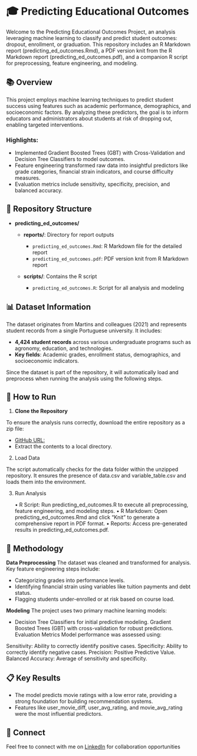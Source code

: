 # 🎓 Predicting Educational Outcomes

Welcome to the Predicting Educational Outcomes Project, an analysis leveraging machine learning to classify and predict student outcomes: dropout, enrollment, or graduation. This repository includes an R Markdown report (predicting_ed_outcomes.Rmd), a PDF version knit from the R Markdown report (predicting_ed_outcomes.pdf), and a companion R script for preprocessing, feature engineering, and modeling.

## 📚 Overview

This project employs machine learning techniques to predict student success using features such as academic performance, demographics, and socioeconomic factors. By analyzing these predictors, the goal is to inform educators and administrators about students at risk of dropping out, enabling targeted interventions.

### Highlights:

- Implemented Gradient Boosted Trees (GBT) with Cross-Validation and Decision Tree Classifiers to model outcomes.
- Feature engineering transformed raw data into insightful predictors like grade categories, financial strain indicators, and course difficulty measures.
- Evaluation metrics include sensitivity, specificity, precision, and balanced accuracy.

## 📂 Repository Structure
- **predicting_ed_outcomes/**
  - **reports/**: Directory for report outputs
  
    - `predicting_ed_outcomes.Rmd`: R Markdown file for the detailed report
    - `predicting_ed_outcomes.pdf`: PDF version knit from R Markdown report
  - **scripts/**: Contains the R script

    - `predicting_ed_outcomes.R`: Script for all analysis and modeling
## 📊 Dataset Information

The dataset originates from Martins and colleagues (2021) and represents student records from a single Portuguese university. It includes:

- **4,424 student records** across various undergraduate programs such as agronomy, education, and technologies.
- **Key fields**: Academic grades, enrollment status, demographics, and socioeconomic indicators.

Since the dataset is part of the repository, it will automatically load and preprocess when running the analysis using the following steps.


## 🚀 How to Run

1. **Clone the Repository**

To ensure the analysis runs correctly, download the entire repository as a zip file:

- [GitHub URL:]([https://github.com/KevinWMcGowan/predicting_ed_outcomes.git])
- Extract the contents to a local directory.

2. Load Data

The script automatically checks for the data folder within the unzipped repository. It ensures the presence of data.csv and variable_table.csv and loads them into the environment.

3. Run Analysis

	•	R Script: Run predicting_ed_outcomes.R to execute all preprocessing, feature engineering, and modeling steps.
	•	R Markdown: Open predicting_ed_outcomes.Rmd and click “Knit” to generate a comprehensive report in PDF format.
	•	Reports: Access pre-generated results in predicting_ed_outcomes.pdf.


## 🧠 Methodology

**Data Preprocessing**
The dataset was cleaned and transformed for analysis. Key feature engineering steps include:

- Categorizing grades into performance levels.
- Identifying financial strain using variables like tuition payments and debt status.
- Flagging students under-enrolled or at risk based on course load.

**Modeling**
The project uses two primary machine learning models:

- Decision Tree Classifiers for initial predictive modeling.
Gradient Boosted Trees (GBT) with cross-validation for robust predictions.
Evaluation Metrics
Model performance was assessed using:

Sensitivity: Ability to correctly identify positive cases.
Specificity: Ability to correctly identify negative cases.
Precision: Positive Predictive Value.
Balanced Accuracy: Average of sensitivity and specificity.

## 📋 Key Results

- The model predicts movie ratings with a low error rate, providing a strong foundation for building recommendation systems.
- Features like user_movie_diff, user_avg_rating, and movie_avg_rating were the most influential predictors.

## 🤝 Connect

Feel free to connect with me on [LinkedIn](https://www.linkedin.com/in/kevin-w-mcgowan-m-s-iop/) for collaboration opportunities
